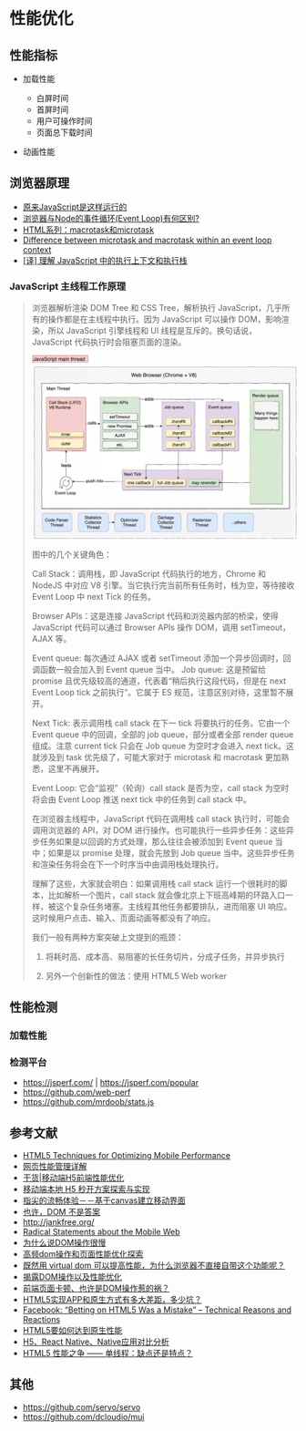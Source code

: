 性能优化
========

## 性能指标

- 加载性能

    - 白屏时间
    - 首屏时间
    - 用户可操作时间
    - 页面总下载时间

- 动画性能

## 浏览器原理

- [原来JavaScript是这样运行的](https://juejin.im/post/5c6a732151882528735f2d33?)
- [浏览器与Node的事件循环(Event Loop)有何区别?](https://juejin.im/post/5c337ae06fb9a049bc4cd218)
- [HTML系列：macrotask和microtask](https://zhuanlan.zhihu.com/p/24460769)
- [Difference between microtask and macrotask within an event loop context](https://stackoverflow.com/questions/25915634/difference-between-microtask-and-macrotask-within-an-event-loop-context)
- [[译] 理解 JavaScript 中的执行上下文和执行栈](https://juejin.im/post/5ba32171f265da0ab719a6d7)

### JavaScript 主线程工作原理

> 浏览器解析渲染 DOM Tree 和 CSS Tree，解析执行 JavaScript，几乎所有的操作都是在主线程中执行。因为 JavaScript 可以操作 DOM，影响渲染，所以 JavaScript 引擎线程和 UI 线程是互斥的。换句话说，JavaScript 代码执行时会阻塞页面的渲染。
>
> ![JavaScript 主线程工作原理](./images/javascript-main-thread.webp)
>
> 图中的几个关键角色：
>
> Call Stack：调用栈，即 JavaScript 代码执行的地方，Chrome 和 NodeJS 中对应 V8 引擎。当它执行完当前所有任务时，栈为空，等待接收 Event Loop 中 next Tick 的任务。
>
> Browser APIs：这是连接 JavaScript 代码和浏览器内部的桥梁，使得 JavaScript 代码可以通过 Browser APIs 操作 DOM，调用 setTimeout，AJAX 等。
>
> Event queue: 每次通过 AJAX 或者 setTimeout 添加一个异步回调时，回调函数一般会加入到 Event queue 当中。
>Job queue: 这是预留给 promise 且优先级较高的通道，代表着“稍后执行这段代码，但是在 next Event Loop tick 之前执行”。它属于 ES 规范，注意区别对待，这里暂不展开。
>
> Next Tick: 表示调用栈 call stack 在下一 tick 将要执行的任务。它由一个 Event queue 中的回调，全部的 job queue，部分或者全部 render queue 组成。注意 current tick 只会在 Job queue 为空时才会进入 next tick。这就涉及到 task 优先级了，可能大家对于 microtask 和 macrotask 更加熟悉，这里不再展开。
>
> Event Loop: 它会“监视”（轮询）call stack 是否为空，call stack 为空时将会由 Event Loop 推送 next tick 中的任务到 call stack 中。
>
> 在浏览器主线程中，JavaScript 代码在调用栈 call stack 执行时，可能会调用浏览器的 API，对 DOM 进行操作。也可能执行一些异步任务：这些异步任务如果是以回调的方式处理，那么往往会被添加到 Event queue 当中；如果是以 promise 处理，就会先放到 Job queue 当中。这些异步任务和渲染任务将会在下一个时序当中由调用栈处理执行。
>
> 理解了这些，大家就会明白：如果调用栈 call stack 运行一个很耗时的脚本，比如解析一个图片，call stack 就会像北京上下班高峰期的环路入口一样，被这个复杂任务堵塞。主线程其他任务都要排队，进而阻塞 UI 响应。这时候用户点击、输入、页面动画等都没有了响应。
>
> 我们一般有两种方案突破上文提到的瓶颈：
>
> 1. 将耗时高、成本高、易阻塞的长任务切片，分成子任务，并异步执行
>
> 2. 另外一个创新性的做法：使用 HTML5 Web worker

## 性能检测

### 加载性能



### 检测平台

- https://jsperf.com/ | https://jsperf.com/popular
- https://github.com/web-perf
- https://github.com/mrdoob/stats.js

## 参考文献

- [HTML5 Techniques for Optimizing Mobile Performance](https://www.html5rocks.com/en/mobile/optimization-and-performance/)
- [网页性能管理详解](http://www.ruanyifeng.com/blog/2015/09/web-page-performance-in-depth.html)
- [干货|移动端H5前端性能优化](https://www.jianshu.com/p/0a65c3d03591)
- [移动端本地 H5 秒开方案探索与实现](https://segmentfault.com/a/1190000015250644)
- [指尖的流畅体验－－基于canvas建立移动界面](https://zhuanlan.zhihu.com/p/19967854)
- [也许，DOM 不是答案](http://www.ruanyifeng.com/blog/2015/02/future-of-dom.html)
- http://jankfree.org/
- [Radical Statements about the Mobile Web](https://jlongster.com/Radical-Statements-about-the-Mobile-Web)
- [为什么说DOM操作很慢](http://web.jobbole.com/84444/)
- [高频dom操作和页面性能优化探索](https://feclub.cn/post/content/dom)
- [既然用 virtual dom 可以提高性能，为什么浏览器不直接自带这个功能呢？](https://www.zhihu.com/question/67479886)
- [揭露DOM操作以及性能优化](https://blog.csdn.net/m0_38099607/article/details/72961066)
- [前端页面卡顿、也许是DOM操作惹的祸？](https://segmentfault.com/a/1190000009619572)
- [HTML5实现APP和原生方式有多大差距，多少坑？](https://www.zhihu.com/question/36158085)
- [Facebook: “Betting on HTML5 Was a Mistake” – Technical Reasons and Reactions](https://www.infoq.com/news/2012/09/Facebook-HTML5-Native)
- [HTML5要如何达到原生性能](http://gad.qq.com/article/detail/16889)
- [H5、React Native、Native应用对比分析](http://vczero.github.io/react_native/H5-React-Native-Native.html)
- [HTML5 性能之争 —— 单线程：缺点还是特点？](https://www.infoq.cn/article/2012%2F12%2Fhtml5-performance)

## 其他

- https://github.com/servo/servo
- https://github.com/dcloudio/mui
